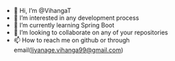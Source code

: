 - 👋 Hi, I’m @VihangaT
- 👀 I’m interested in any development process
- 🌱 I’m currently learning Spring Boot
- 💞️ I’m looking to collaborate on any of your repositories
- 📫 How to reach me on github or through email(liyanage.vihanga99@gmail.com)

<!---
VihangaT/VihangaT is a ✨ special ✨ repository because its `README.md` (this file) appears on your GitHub profile.
You can click the Preview link to take a look at your changes.
--->
